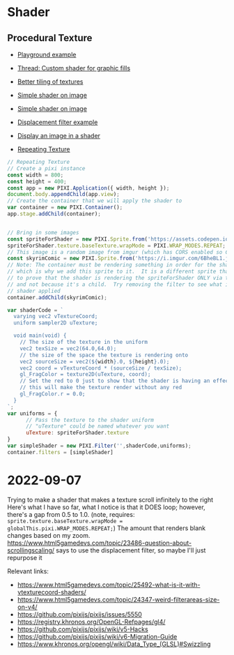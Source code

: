 # Shader

## Procedural Texture
- [Playground example](https://www.pixiplayground.com/#/edit/k3LQY3-KoA0E61Nu07UBI)
- [Thread: Custom shader for graphic fills](https://github.com/pixijs/pixijs/discussions/7728)
- [Better tiling of textures](https://iquilezles.org/articles/texturerepetition/)
- [Simple shader on image](https://codepen.io/omarshe7ta/pen/zqQxRQ)
- [Simple shader on image](https://codepen.io/jdoleary/pen/jOzLGZv?editors=1010)
- [Displacement filter example](https://codepen.io/chles/pen/aNxMxQ)

- [Display an image in a shader](https://stackoverflow.com/a/73111831/4418836)
- [Repeating Texture](https://codepen.io/jdoleary/pen/RwMZQbr?editors=0010)
```js
// Repeating Texture
// Create a pixi instance
const width = 800;
const height = 400;
const app = new PIXI.Application({ width, height });
document.body.appendChild(app.view);
// Create the container that we will apply the shader to
var container = new PIXI.Container();
app.stage.addChild(container);


// Bring in some images
const spriteForShader = new PIXI.Sprite.from('https://assets.codepen.io/292864/internal/avatars/users/default.png?fit=crop&format=auto&height=512&version=1&width=512')
spriteForShader.texture.baseTexture.wrapMode = PIXI.WRAP_MODES.REPEAT;
// This image is a random image from imgur (which has CORS enabled so Codepen can grab it)
const skyrimComic = new PIXI.Sprite.from('https://i.imgur.com/6BheBL1.jpeg')
// Note: The container must be rendering something in order for the shader to show,
// which is why we add this sprite to it.  It is a different sprite than spriteForShader
// to prove that the shader is rendering the spriteForShader ONLY via the texture uniform
// and not because it's a child.  Try removing the filter to see what it looks like without the
// shader applied
container.addChild(skyrimComic);

var shaderCode = `
  varying vec2 vTextureCoord;
  uniform sampler2D uTexture;

  void main(void) {
    // The size of the texture in the uniform
    vec2 texSize = vec2(64.0,64.0);
    // the size of the space the texture is rendering onto
    vec2 sourceSize = vec2(${width}.0, ${height}.0);
    vec2 coord = vTextureCoord * (sourceSize / texSize);
    gl_FragColor = texture2D(uTexture, coord);
    // Set the red to 0 just to show that the shader is having an effect
    // this will make the texture render without any red
    gl_FragColor.r = 0.0;
  }
`;
var uniforms = {
      // Pass the texture to the shader uniform
      // "uTexture" could be named whatever you want
      uTexture: spriteForShader.texture
}
var simpleShader = new PIXI.Filter('',shaderCode,uniforms);
container.filters = [simpleShader]
```


# 2022-09-07
Trying to make a shader that makes a texture scroll infinitely to the right
Here's what I have so far, what I notice is that it DOES loop; however, there's a gap
from 0.5 to 1.0.
(note, requires: `sprite.texture.baseTexture.wrapMode = globalThis.pixi.WRAP_MODES.REPEAT;`)
The amount that renders blank changes based on my zoom.  https://www.html5gamedevs.com/topic/23486-question-about-scrollingscaling/ says
to use the displacement filter, so maybe I'll just repurpose it

Relevant links:
- https://www.html5gamedevs.com/topic/25492-what-is-it-with-vtexturecoord-shaders/
- https://www.html5gamedevs.com/topic/24347-weird-filterareas-size-on-v4/
- https://github.com/pixijs/pixijs/issues/5550
- https://registry.khronos.org/OpenGL-Refpages/gl4/
- https://github.com/pixijs/pixijs/wiki/v5-Hacks
- https://github.com/pixijs/pixijs/wiki/v6-Migration-Guide
- https://www.khronos.org/opengl/wiki/Data_Type_(GLSL)#Swizzling